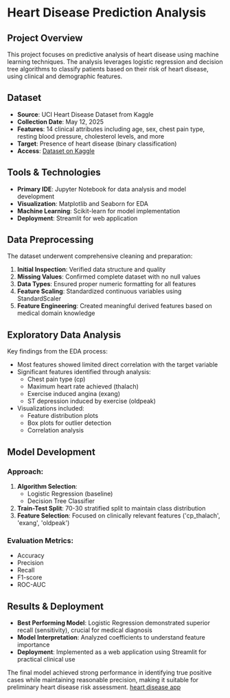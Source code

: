 # Heart Disease Prediction Analysis

## Project Overview
This project focuses on predictive analysis of heart disease using machine learning techniques. The analysis leverages logistic regression and decision tree algorithms to classify patients based on their risk of heart disease, using clinical and demographic features.

## Dataset
- **Source**: UCI Heart Disease Dataset from Kaggle  
- **Collection Date**: May 12, 2025  
- **Features**: 14 clinical attributes including age, sex, chest pain type, resting blood pressure, cholesterol levels, and more  
- **Target**: Presence of heart disease (binary classification)  
- **Access**: [Dataset on Kaggle](https://www.kaggle.com/datasets/mragpavank/heart-diseaseuci)  

## Tools & Technologies
- **Primary IDE**: Jupyter Notebook for data analysis and model development  
- **Visualization**: Matplotlib and Seaborn for EDA  
- **Machine Learning**: Scikit-learn for model implementation  
- **Deployment**: Streamlit for web application  

## Data Preprocessing
The dataset underwent comprehensive cleaning and preparation:  
1. **Initial Inspection**: Verified data structure and quality  
2. **Missing Values**: Confirmed complete dataset with no null values  
3. **Data Types**: Ensured proper numeric formatting for all features  
4. **Feature Scaling**: Standardized continuous variables using StandardScaler  
5. **Feature Engineering**: Created meaningful derived features based on medical domain knowledge  

## Exploratory Data Analysis
Key findings from the EDA process:  
- Most features showed limited direct correlation with the target variable  
- Significant features identified through analysis:  
  - Chest pain type (cp)  
  - Maximum heart rate achieved (thalach)  
  - Exercise induced angina (exang)  
  - ST depression induced by exercise (oldpeak)  
- Visualizations included:  
  - Feature distribution plots  
  - Box plots for outlier detection  
  - Correlation analysis  

## Model Development
### Approach:  
1. **Algorithm Selection**:  
   - Logistic Regression (baseline)  
   - Decision Tree Classifier  
2. **Train-Test Split**: 70-30 stratified split to maintain class distribution  
3. **Feature Selection**: Focused on clinically relevant features ('cp_thalach', 'exang', 'oldpeak')  

### Evaluation Metrics:  
- Accuracy  
- Precision  
- Recall  
- F1-score  
- ROC-AUC  

## Results & Deployment
- **Best Performing Model**: Logistic Regression demonstrated superior recall (sensitivity), crucial for medical diagnosis  
- **Model Interpretation**: Analyzed coefficients to understand feature importance  
- **Deployment**: Implemented as a web application using Streamlit for practical clinical use  

The final model achieved strong performance in identifying true positive cases while maintaining reasonable precision, making it suitable for preliminary heart disease risk assessment. [heart disease app](https://heartapppy-aueduyn5fxgrzwlzdssbuz.streamlit.app/) 



